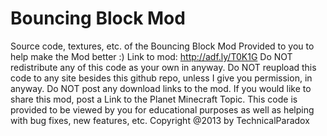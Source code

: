 Bouncing Block Mod
==========
Source code, textures, etc. of the Bouncing Block Mod Provided to you to help make the Mod better :)
Link to mod: http://adf.ly/T0K1G
Do NOT redistribute any of this code as your own in anyway.
Do NOT reupload this code to any site besides this github repo, unless I give you permission, in anyway.
Do NOT post any download links to the mod.
If you would like to share this mod, post a Link to the Planet Minecraft Topic.
This code is provided to be viewed by you for educational purposes as well as helping with bug fixes, new features, etc.
Copyright @2013 by TechnicalParadox
